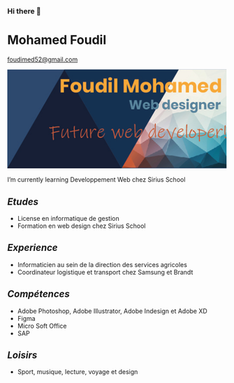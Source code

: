 ### Hi there 👋

 # Mohamed Foudil
foudimed52@gmail.com

![](./resources/images/banner.jpg)<br>

  I’m currently learning Developpement Web chez Sirius 
  School
  ## ***Etudes***
- License en informatique de gestion
- Formation en web design chez Sirius School
  
## ***Experience***

- Informaticien au sein de la direction des services agricoles
- Coordinateur logistique et transport chez Samsung et Brandt
  
## ***Compétences***
- Adobe Photoshop, Adobe Illustrator, Adobe Indesign et Adobe XD
- Figma
- Micro Soft Office
- SAP
## ***Loisirs***
- Sport, musique, lecture, voyage et design 